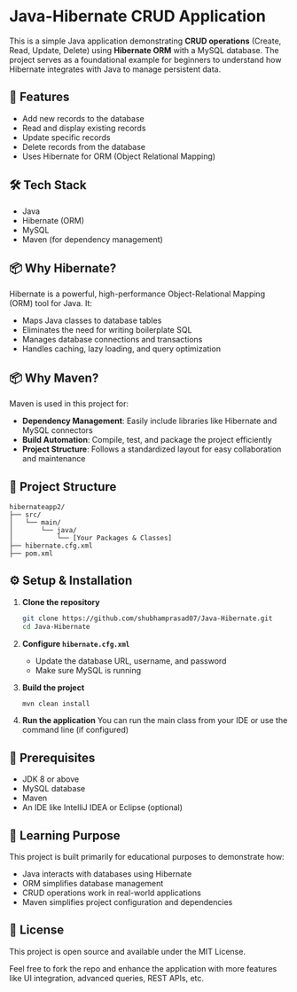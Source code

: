 # Java-Hibernate CRUD Application

This is a simple Java application demonstrating **CRUD operations** (Create, Read, Update, Delete) using **Hibernate ORM** with a MySQL database. The project serves as a foundational example for beginners to understand how Hibernate integrates with Java to manage persistent data.

## 🚀 Features

- Add new records to the database
- Read and display existing records
- Update specific records
- Delete records from the database
- Uses Hibernate for ORM (Object Relational Mapping)

## 🛠️ Tech Stack

- Java
- Hibernate (ORM)
- MySQL
- Maven (for dependency management)

## 📦 Why Hibernate?

Hibernate is a powerful, high-performance Object-Relational Mapping (ORM) tool for Java. It:
- Maps Java classes to database tables
- Eliminates the need for writing boilerplate SQL
- Manages database connections and transactions
- Handles caching, lazy loading, and query optimization

## 📦 Why Maven?

Maven is used in this project for:
- **Dependency Management**: Easily include libraries like Hibernate and MySQL connectors
- **Build Automation**: Compile, test, and package the project efficiently
- **Project Structure**: Follows a standardized layout for easy collaboration and maintenance

## 📂 Project Structure

```
hibernateapp2/
├── src/
│   └── main/
│       └── java/
│           └── [Your Packages & Classes]
├── hibernate.cfg.xml
├── pom.xml
```

## ⚙️ Setup & Installation

1. **Clone the repository**
   ```bash
   git clone https://github.com/shubhamprasad07/Java-Hibernate.git
   cd Java-Hibernate
   ```

2. **Configure `hibernate.cfg.xml`**
   * Update the database URL, username, and password
   * Make sure MySQL is running

3. **Build the project**
   ```bash
   mvn clean install
   ```

4. **Run the application**
   You can run the main class from your IDE or use the command line (if configured)

## 📌 Prerequisites

* JDK 8 or above
* MySQL database
* Maven
* An IDE like IntelliJ IDEA or Eclipse (optional)

## 🧠 Learning Purpose

This project is built primarily for educational purposes to demonstrate how:
* Java interacts with databases using Hibernate
* ORM simplifies database management
* CRUD operations work in real-world applications
* Maven simplifies project configuration and dependencies

## 📄 License

This project is open source and available under the MIT License.

Feel free to fork the repo and enhance the application with more features like UI integration, advanced queries, REST APIs, etc.
